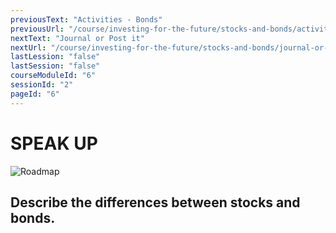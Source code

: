 ```yaml
---
previousText: "Activities - Bonds"
previousUrl: "/course/investing-for-the-future/stocks-and-bonds/activities-bonds"
nextText: "Journal or Post it"
nextUrl: "/course/investing-for-the-future/stocks-and-bonds/journal-or-post-it"
lastLession: "false"
lastSession: "false"
courseModuleId: "6"
sessionId: "2"
pageId: "6"
---
```



# SPEAK UP
![Roadmap](/assets/img/lets-talk-about-it.png)

## Describe the differences between stocks and bonds.
<sparkle-feed-post assignment-name="Describe the differences between stocks and bonds." ></sparkle-feed-post>